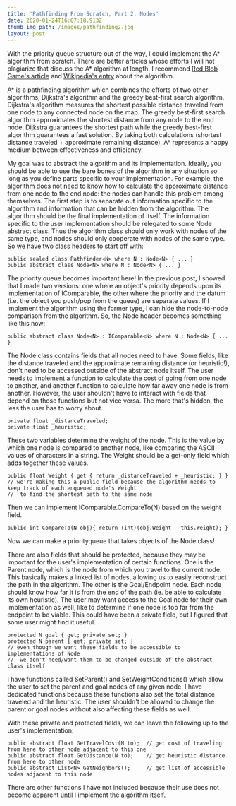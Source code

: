 ```yaml
---
title: 'Pathfinding From Scratch, Part 2: Nodes'
date: 2020-01-24T16:07:18.913Z
thumb_img_path: /images/pathfinding2.jpg
layout: post
---
```

With the priority queue structure out of the way, I could implement the A\* algorithm from scratch. There are better articles whose efforts I will not plagiarize that discuss the A\* algorithm at length. I recommend [Red Blob Game's article](https://www.redblobgames.com/pathfinding/a-star/introduction.html) and [Wikipedia's entry](https://en.wikipedia.org/wiki/A*_search_algorithm) about the algorithm.

A\* is a pathfinding algorithm which combines the efforts of two other algorithms, Dijkstra's algorithm and the greedy best-first search algorithm. Dijkstra's algorithm measures the shortest possible distance traveled from one node to any connected node on the map. The greedy best-first search algorithm approximates the shortest distance from any node to the end node. Dijkstra guarantees the shortest path while the greedy best-first algorithm guarantees a fast solution. By taking both calculations (shortest distance traveled + approximate remaining distance), A* represents a happy medium between effectiveness and efficiency.

My goal was to abstract the algorithm and its implementation. Ideally, you should be able to use the bare bones of the algorithm in any situation so long as you define parts specific to your implementation. For example, the algorithm does not need to know how to calculate the approximate distance from one node to the end node: the nodes can handle this problem among themselves. The first step is to separate out information specific to the algorithm and information that can be hidden from the algorithm. The algorithm should be the final implementation of itself. The information specific to the user implementation should be relegated to some Node abstract class. Thus the algorithm class should only work with nodes of the same type, and nodes should only cooperate with nodes of the same type. So we have two class headers to start off with:

	public sealed class Pathfinder<N> where N : Node<N> { ... }
	public abstract class Node<N> where N : Node<N> { ... }

The priority queue becomes important here! In the previous post, I showed that I made two versions: one where an object's priority depends upon its implementation of IComparable, the other where the priority and the datum (i.e. the object you push/pop from the queue) are separate values. If I implement the algorithm using the former type, I can hide the node-to-node comparison from the algorithm. So, the Node header becomes something like this now:

	public abstract class Node<N> : IComparable<N> where N : Node<N> { ... }

The Node class contains fields that all nodes need to have. Some fields, like the distance traveled and the approximate remaining distance (or heuristic!), don't need to be accessed outside of the abstract node itself. The user needs to implement a function to calculate the cost of going from one node to another, and another function to calculate how far away one node is from another. However, the user shouldn't have to interact with fields that depend on those functions but not vice versa. The more that's hidden, the less the user has to worry about.

	private float _distanceTraveled;
	private float _heuristic;
	
These two variables determine the weight of the node. This is the value by which one node is compared to another node, like comparing the ASCII values of characters in a string. The Weight should be a get-only field which adds together these values.

	public float Weight { get { return _distanceTraveled + _heuristic; } }
	// we're making this a public field because the algorithm needs to keep track of each enqueued node's Weight
	//	to find the shortest path to the same node

Then we can implement IComparable<N>.CompareTo(N) based on the weight field.

	public int CompareTo(N obj){ return (int)(obj.Weight - this.Weight); }

Now we can make a priorityqueue that takes objects of the Node class!

There are also fields that should be protected, because they may be important for the user's implementation of certain functions. One is the Parent node, which is the node from which you travel to the current node. This basically makes a linked list of nodes, allowing us to easily reconstruct the path in the algorithm. The other is the Goal/Endpoint node. Each node should know how far it is from the end of the path (ie. be able to calculate its own heuristic). The user may want access to the Goal node for their own implementation as well, like to determine if one node is too far from the endpoint to be viable. This could have been a private field, but I figured that some user might find it useful.

	protected N goal { get; private set; }
	protected N parent { get; private set; }
	// even though we want these fields to be accessible to implementations of Node
	// 	we don't need/want them to be changed outside of the abstract class itself

I have functions called SetParent() and SetWeightConditions() which allow the user to set the parent and goal nodes of any given node. I have dedicated functions because these functions also set the total distance traveled and the heuristic. The user shouldn't be allowed to change the parent or goal nodes without also affecting these fields as well.

With these private and protected fields, we can leave the following up to the user's implementation:

	public abstract float GetTravelCost(N to);	// get cost of traveling from here to other node adjacent to this one
	public abstract float GetDistance(N to);	// get heuristic distance from here to other node
	public abstract List<N> GetNeighbors();		// get list of accessible nodes adjacent to this node

There are other functions I have not included because their use does not become apparent until I implement the algorithm itself.
